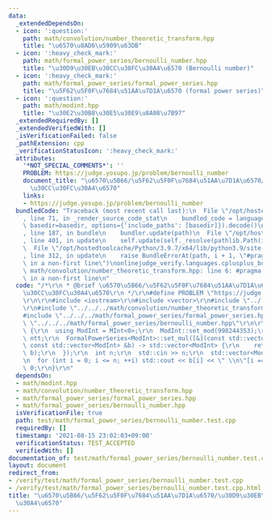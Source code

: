 ```yaml
---
data:
  _extendedDependsOn:
  - icon: ':question:'
    path: math/convolution/number_theoretic_transform.hpp
    title: "\u6570\u8AD6\u5909\u63DB"
  - icon: ':heavy_check_mark:'
    path: math/formal_power_series/bernoulli_number.hpp
    title: "\u30D9\u30EB\u30CC\u30FC\u30A4\u6570 (Bernoulli number)"
  - icon: ':heavy_check_mark:'
    path: math/formal_power_series/formal_power_series.hpp
    title: "\u5F62\u5F0F\u7684\u51AA\u7D1A\u6570 (formal power series)"
  - icon: ':question:'
    path: math/modint.hpp
    title: "\u30E2\u30B8\u30E5\u30E9\u8A08\u7B97"
  _extendedRequiredBy: []
  _extendedVerifiedWith: []
  _isVerificationFailed: false
  _pathExtension: cpp
  _verificationStatusIcon: ':heavy_check_mark:'
  attributes:
    '*NOT_SPECIAL_COMMENTS*': ''
    PROBLEM: https://judge.yosupo.jp/problem/bernoulli_number
    document_title: "\u6570\u5B66/\u5F62\u5F0F\u7684\u51AA\u7D1A\u6570/\u30D9\u30EB\
      \u30CC\u30FC\u30A4\u6570"
    links:
    - https://judge.yosupo.jp/problem/bernoulli_number
  bundledCode: "Traceback (most recent call last):\n  File \"/opt/hostedtoolcache/Python/3.9.7/x64/lib/python3.9/site-packages/onlinejudge_verify/documentation/build.py\"\
    , line 71, in _render_source_code_stat\n    bundled_code = language.bundle(stat.path,\
    \ basedir=basedir, options={'include_paths': [basedir]}).decode()\n  File \"/opt/hostedtoolcache/Python/3.9.7/x64/lib/python3.9/site-packages/onlinejudge_verify/languages/cplusplus.py\"\
    , line 187, in bundle\n    bundler.update(path)\n  File \"/opt/hostedtoolcache/Python/3.9.7/x64/lib/python3.9/site-packages/onlinejudge_verify/languages/cplusplus_bundle.py\"\
    , line 401, in update\n    self.update(self._resolve(pathlib.Path(included), included_from=path))\n\
    \  File \"/opt/hostedtoolcache/Python/3.9.7/x64/lib/python3.9/site-packages/onlinejudge_verify/languages/cplusplus_bundle.py\"\
    , line 312, in update\n    raise BundleErrorAt(path, i + 1, \"#pragma once found\
    \ in a non-first line\")\nonlinejudge_verify.languages.cplusplus_bundle.BundleErrorAt:\
    \ math/convolution/number_theoretic_transform.hpp: line 6: #pragma once found\
    \ in a non-first line\n"
  code: "/*\r\n * @brief \u6570\u5B66/\u5F62\u5F0F\u7684\u51AA\u7D1A\u6570/\u30D9\u30EB\
    \u30CC\u30FC\u30A4\u6570\r\n */\r\n#define PROBLEM \"https://judge.yosupo.jp/problem/bernoulli_number\"\
    \r\n\r\n#include <iostream>\r\n#include <vector>\r\n#include \"../../../math/modint.hpp\"\
    \r\n#include \"../../../math/convolution/number_theoretic_transform.hpp\"\r\n\
    #include \"../../../math/formal_power_series/formal_power_series.hpp\"\r\n#include\
    \ \"../../../math/formal_power_series/bernoulli_number.hpp\"\r\n\r\nint main()\
    \ {\r\n  using ModInt = MInt<0>;\r\n  ModInt::set_mod(998244353);\r\n  NumberTheoreticTransform<0>\
    \ ntt;\r\n  FormalPowerSeries<ModInt>::set_mul([&](const std::vector<ModInt> &a,\
    \ const std::vector<ModInt> &b) -> std::vector<ModInt> {\r\n    return ntt.convolution(a,\
    \ b);\r\n  });\r\n  int n;\r\n  std::cin >> n;\r\n  std::vector<ModInt> b = bernoulli_number<ModInt>(n);\r\
    \n  for (int i = 0; i <= n; ++i) std::cout << b[i] << \" \\n\"[i == n];\r\n  return\
    \ 0;\r\n}\r\n"
  dependsOn:
  - math/modint.hpp
  - math/convolution/number_theoretic_transform.hpp
  - math/formal_power_series/formal_power_series.hpp
  - math/formal_power_series/bernoulli_number.hpp
  isVerificationFile: true
  path: test/math/formal_power_series/bernoulli_number.test.cpp
  requiredBy: []
  timestamp: '2021-08-15 23:02:03+09:00'
  verificationStatus: TEST_ACCEPTED
  verifiedWith: []
documentation_of: test/math/formal_power_series/bernoulli_number.test.cpp
layout: document
redirect_from:
- /verify/test/math/formal_power_series/bernoulli_number.test.cpp
- /verify/test/math/formal_power_series/bernoulli_number.test.cpp.html
title: "\u6570\u5B66/\u5F62\u5F0F\u7684\u51AA\u7D1A\u6570/\u30D9\u30EB\u30CC\u30FC\
  \u30A4\u6570"
---
```

